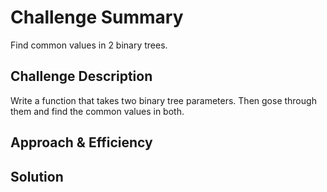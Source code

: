 # Challenge Summary
Find common values in 2 binary trees.

## Challenge Description
Write a function  that takes two binary tree parameters. Then gose through them and find the common values in both.

## Approach & Efficiency
<!-- What approach did you take? Why? What is the Big O space/time for this approach? -->

## Solution
<!-- Embedded whiteboard image -->